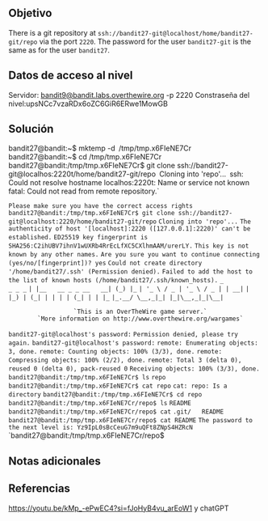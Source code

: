 
## Objetivo
There is a git repository at `ssh://bandit27-git@localhost/home/bandit27-git/repo` via the port `2220`. The password for the user `bandit27-git` is the same as for the user `bandit27`.
## Datos de acceso al nivel
Servidor: bandit9@bandit.labs.overthewire.org -p 2220
Constraseña del nivel:upsNCc7vzaRDx6oZC6GiR6ERwe1MowGB

## Solución
bandit27@bandit:~$ mktemp -d`
`/tmp/tmp.x6FIeNE7Cr`
`bandit27@bandit:~$ cd /tmp/tmp.x6FIeNE7Cr`
`bandit27@bandit:/tmp/tmp.x6FIeNE7Cr$ git clone ssh://bandit27-git@localhos:2220t/home/bandit27-git/repo`
`Cloning into 'repo'...`
`ssh: Could not resolve hostname localhos:2220t: Name or service not known`
`fatal: Could not read from remote repository.`

`Please make sure you have the correct access rights`
`bandit27@bandit:/tmp/tmp.x6FIeNE7Cr$ git clone ssh://bandit27-git@localhost:2220/home/bandit27-git/repo`
`Cloning into 'repo'...`
`The authenticity of host '[localhost]:2220 ([127.0.0.1]:2220)' can't be established.`
`ED25519 key fingerprint is SHA256:C2ihUBV7ihnV1wUXRb4RrEcLfXC5CXlhmAAM/urerLY.`
`This key is not known by any other names.`
`Are you sure you want to continue connecting (yes/no/[fingerprint])? yes`
`Could not create directory '/home/bandit27/.ssh' (Permission denied).`
`Failed to add the host to the list of known hosts (/home/bandit27/.ssh/known_hosts).`
                         `_                     _ _ _`
                        `| |__   __ _ _ __   __| (_) |_`
                        `| '_ \ / _ | '_ \ / _ | | __|`
                        `| |_) | (_| | | | | (_| | | |_`
                        `|_.__/ \__,_|_| |_|\__,_|_|\__|`


                      `This is an OverTheWire game server.`
            `More information on http://www.overthewire.org/wargames`

`bandit27-git@localhost's password:`
`Permission denied, please try again.`
`bandit27-git@localhost's password:`
`remote: Enumerating objects: 3, done.`
`remote: Counting objects: 100% (3/3), done.`
`remote: Compressing objects: 100% (2/2), done.`
`remote: Total 3 (delta 0), reused 0 (delta 0), pack-reused 0`
`Receiving objects: 100% (3/3), done.`
`bandit27@bandit:/tmp/tmp.x6FIeNE7Cr$ ls`
`repo`
`bandit27@bandit:/tmp/tmp.x6FIeNE7Cr$ cat repo`
`cat: repo: Is a directory`
`bandit27@bandit:/tmp/tmp.x6FIeNE7Cr$ cd repo`
`bandit27@bandit:/tmp/tmp.x6FIeNE7Cr/repo$ ls`
`README`
`bandit27@bandit:/tmp/tmp.x6FIeNE7Cr/repo$ cat`
`.git/   README`
`bandit27@bandit:/tmp/tmp.x6FIeNE7Cr/repo$ cat README`
`The password to the next level is: Yz9IpL0sBcCeuG7m9uQFt8ZNpS4HZRcN`
`bandit27@bandit:/tmp/tmp.x6FIeNE7Cr/repo$
## Notas adicionales

## Referencias
https://youtu.be/kMp_-ePwEC4?si=fJoHyB4vu_arEoW1 y chatGPT


